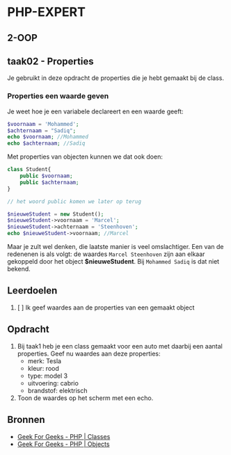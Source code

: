 # PHP-EXPERT

## 2-OOP

## taak02 - Properties

Je gebruikt in deze opdracht de properties die je hebt gemaakt bij de class.

### Properties een waarde geven

Je weet hoe je een variabele declareert en een waarde geeft:

```php
$voornaam = 'Mohammed';
$achternaam = "Sadiq";
echo $voornaam; //Mohammed
echo $achternaam; //Sadiq

```

Met properties van objecten kunnen we dat ook doen:

```php
class Student{
    public $voornaam;
    public $achternaam;
}

// het woord public komen we later op terug

$nieuweStudent = new Student();
$nieuweStudent->voornaam = 'Marcel';
$nieuweStudent->achternaam = 'Steenhoven';
echo $nieuweStudent->voornaam; //Marcel
```

Maar je zult wel denken, die laatste manier is veel omslachtiger. Een van de redenenen is als volgt: de waardes `Marcel Steenhoven` zijn aan elkaar gekoppeld door het object __$nieuweStudent__. Bij `Mohammed Sadiq` is dat niet bekend.

## Leerdoelen

1. [ ] Ik geef waardes aan de properties van een gemaakt object

## Opdracht

1. Bij taak1 heb je een class gemaakt voor een auto met daarbij een aantal properties. Geef nu waardes aan deze properties:
   - merk: Tesla
   - kleur: rood
   - type: model 3
   - uitvoering: cabrio
   - brandstof: elektrisch
2. Toon de waardes op het scherm met een echo.

## Bronnen

- [Geek For Geeks - PHP | Classes](https://www.geeksforgeeks.org/php-classes/)
- [Geek For Geeks - PHP | Objects](https://www.geeksforgeeks.org/php-objects/)
